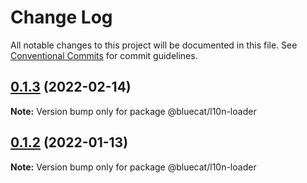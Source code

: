 # Change Log

All notable changes to this project will be documented in this file.
See [Conventional Commits](https://conventionalcommits.org) for commit guidelines.

## [0.1.3](https://gitlab.bluecatlabs.net/bluecat-uiux/l10n-packages/compare/v0.1.2...v0.1.3) (2022-02-14)

**Note:** Version bump only for package @bluecat/l10n-loader

## [0.1.2](https://gitlab.bluecatlabs.net/bluecat-uiux/l10n-packages/compare/v0.1.1...v0.1.2) (2022-01-13)

**Note:** Version bump only for package @bluecat/l10n-loader
